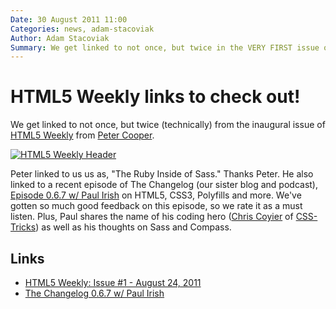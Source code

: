 ```yaml
---
Date: 30 August 2011 11:00
Categories: news, adam-stacoviak
Author: Adam Stacoviak
Summary: We get linked to not once, but twice in the VERY FIRST issue of HTML5 Weekly!
---
```


# HTML5 Weekly links to check out!

We get linked to not once, but twice (technically) from the inaugural issue of [HTML5 Weekly](http://html5weekly.com/) from [Peter Cooper](http://peterc.org/).

<a href="http://html5weekly.com/archive/1.html">
  <img src="/attachments/html5-weekly-header.jpeg" class="full" alt="HTML5 Weekly Header" />
</a>

Peter linked to us us as, "The Ruby Inside of Sass." Thanks Peter. He also linked to a recent episode of The Changelog (our sister blog and podcast), [Episode 0.6.7 w/ Paul Irish](http://thechangelog.com/post/9123518427/episode-0-6-7-html5-boilerplate-modernizr-and-more-with) on HTML5, CSS3, Polyfills and more. We've gotten so much good feedback on this episode, so we rate it as a must listen. Plus, Paul shares the name of his coding hero ([Chris Coyier](http://chriscoyier.net/) of [CSS-Tricks](http://css-tricks.com/)) as well as his thoughts on Sass and Compass.

## Links

* [HTML5 Weekly: Issue #1 - August 24, 2011](http://html5weekly.com/archive/1.html)
* [The Changelog 0.6.7 w/ Paul Irish](http://thechangelog.com/post/9123518427/episode-0-6-7-html5-boilerplate-modernizr-and-more-with)
